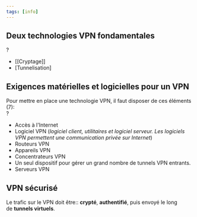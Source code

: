 ```yaml
---
tags: [info]
---
```


## Deux technologies VPN fondamentales

?

-   [[Cryptage]]
-   [Tunnelisation]

## Exigences matérielles et logicielles pour un VPN

Pour mettre en place une technologie VPN, il faut disposer de ces éléments (7):  
?

-   Accès à l'Internet
-   Logiciel VPN (_logiciel client, utilitaires et logiciel serveur. Les logiciels VPN permettent   une communication privée sur Internet_)
-   Routeurs VPN
-   Appareils VPN
-   Concentrateurs VPN
-   Un seul dispositif pour gérer un grand nombre de tunnels VPN entrants.
-   Serveurs VPN

## VPN sécurisé

Le trafic sur le VPN doit être:: **crypté**, **authentifié**, puis envoyé le long de **tunnels virtuels**.